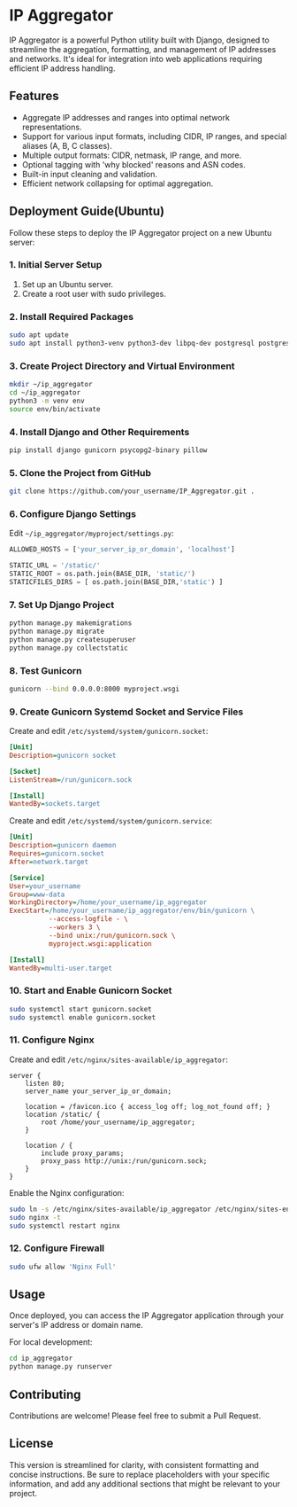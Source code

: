 # IP Aggregator

IP Aggregator is a powerful Python utility built with Django, designed to streamline the aggregation, formatting, and management of IP addresses and networks. It's ideal for integration into web applications requiring efficient IP address handling.

## Features

- Aggregate IP addresses and ranges into optimal network representations.
- Support for various input formats, including CIDR, IP ranges, and special aliases (A, B, C classes).
- Multiple output formats: CIDR, netmask, IP range, and more.
- Optional tagging with 'why blocked' reasons and ASN codes.
- Built-in input cleaning and validation.
- Efficient network collapsing for optimal aggregation.

## Deployment Guide(Ubuntu)

Follow these steps to deploy the IP Aggregator project on a new Ubuntu server:

### 1. Initial Server Setup

1. Set up an Ubuntu server.
2. Create a root user with sudo privileges.

### 2. Install Required Packages

```bash
sudo apt update
sudo apt install python3-venv python3-dev libpq-dev postgresql postgresql-contrib nginx curl
```

### 3. Create Project Directory and Virtual Environment

```bash
mkdir ~/ip_aggregator
cd ~/ip_aggregator
python3 -m venv env
source env/bin/activate
```

### 4. Install Django and Other Requirements

```bash
pip install django gunicorn psycopg2-binary pillow
```

### 5. Clone the Project from GitHub

```bash
git clone https://github.com/your_username/IP_Aggregator.git .
```

### 6. Configure Django Settings

Edit `~/ip_aggregator/myproject/settings.py`:

```python
ALLOWED_HOSTS = ['your_server_ip_or_domain', 'localhost']

STATIC_URL = '/static/'
STATIC_ROOT = os.path.join(BASE_DIR, 'static/')
STATICFILES_DIRS = [ os.path.join(BASE_DIR,'static') ]
```

### 7. Set Up Django Project

```bash
python manage.py makemigrations
python manage.py migrate
python manage.py createsuperuser
python manage.py collectstatic
```

### 8. Test Gunicorn

```bash
gunicorn --bind 0.0.0.0:8000 myproject.wsgi
```

### 9. Create Gunicorn Systemd Socket and Service Files

Create and edit `/etc/systemd/system/gunicorn.socket`:

```ini
[Unit]
Description=gunicorn socket

[Socket]
ListenStream=/run/gunicorn.sock

[Install]
WantedBy=sockets.target
```

Create and edit `/etc/systemd/system/gunicorn.service`:

```ini
[Unit]
Description=gunicorn daemon
Requires=gunicorn.socket
After=network.target

[Service]
User=your_username
Group=www-data
WorkingDirectory=/home/your_username/ip_aggregator
ExecStart=/home/your_username/ip_aggregator/env/bin/gunicorn \
          --access-logfile - \
          --workers 3 \
          --bind unix:/run/gunicorn.sock \
          myproject.wsgi:application

[Install]
WantedBy=multi-user.target
```

### 10. Start and Enable Gunicorn Socket

```bash
sudo systemctl start gunicorn.socket
sudo systemctl enable gunicorn.socket
```

### 11. Configure Nginx

Create and edit `/etc/nginx/sites-available/ip_aggregator`:

```nginx
server {
    listen 80;
    server_name your_server_ip_or_domain;

    location = /favicon.ico { access_log off; log_not_found off; }
    location /static/ {
        root /home/your_username/ip_aggregator;
    }

    location / {
        include proxy_params;
        proxy_pass http://unix:/run/gunicorn.sock;
    }
}
```

Enable the Nginx configuration:

```bash
sudo ln -s /etc/nginx/sites-available/ip_aggregator /etc/nginx/sites-enabled
sudo nginx -t
sudo systemctl restart nginx
```

### 12. Configure Firewall

```bash
sudo ufw allow 'Nginx Full'
```

## Usage

Once deployed, you can access the IP Aggregator application through your server's IP address or domain name.

For local development:

```bash
cd ip_aggregator
python manage.py runserver
```

## Contributing

Contributions are welcome! Please feel free to submit a Pull Request.

## License
This version is streamlined for clarity, with consistent formatting and concise instructions. Be sure to replace placeholders with your specific information, and add any additional sections that might be relevant to your project.

